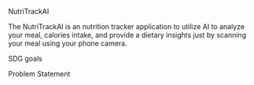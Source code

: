 NutriTrackAI

The NutriTrackAI is an nutrition tracker application to utilize AI to analyze your meal, calories intake, and provide a dietary insights just by scanning your meal using your phone camera.

SDG goals

Problem Statement


